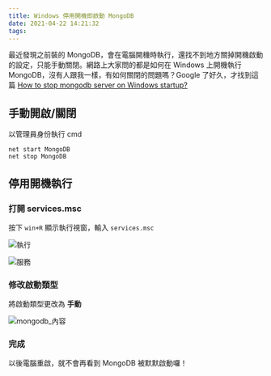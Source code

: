 ```yaml
---
title: Windows 停用開機即啟動 MongoDB
date: 2021-04-22 14:21:32
tags:
---
```


最近發現之前裝的 MongoDB，會在電腦開機時執行，還找不到地方關掉開機啟動的設定，只能手動關閉。網路上大家問的都是如何在 Windows 上開機執行 MongoDB，沒有人跟我一樣，有如何關閉的問題嗎？Google 了好久，才找到這篇 [How to stop mongodb server on Windows startup?](https://stackoverflow.com/questions/45011195/how-to-stop-mongodb-server-on-windows-startup)

## 手動開啟/關閉

以管理員身份執行 cmd
```shell
net start MongoDB
net stop MongoDB
```

## 停用開機執行

### 打開 services.msc

按下 `win+R` 顯示執行視窗，輸入 `services.msc`

![執行](services_msc.png)

![服務](服務.png)

### 修改啟動類型

將啟動類型更改為 **手動**

![mongodb_內容](mongodb_內容.png)

### 完成
以後電腦重啟，就不會再看到 MongoDB 被默默啟動囉！

